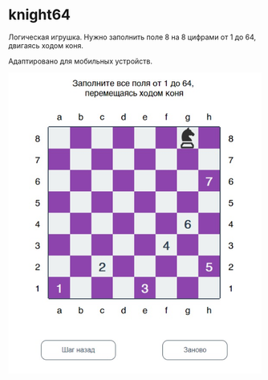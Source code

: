 # knight64

Логическая игрушка. Нужно заполнить поле 8 на 8 цифрами от 1 до 64, двигаясь ходом коня.

Адаптировано для мобильных устройств.

![Screenshot](screenshot.jpg)

